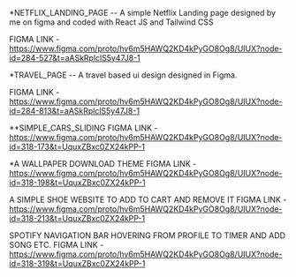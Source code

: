 *NETFLIX_LANDING_PAGE --
A simple Netflix Landing page designed by me on figma and coded with React JS and Tailwind CSS

FIGMA LINK - https://www.figma.com/proto/hv6m5HAWQ2KD4kPyGO8Og8/UIUX?node-id=284-527&t=aASkRplclS5y47J8-1

*TRAVEL_PAGE --
A travel based ui design  designed in Figma.

FIGMA LINK - https://www.figma.com/proto/hv6m5HAWQ2KD4kPyGO8Og8/UIUX?node-id=284-813&t=aASkRplclS5y47J8-1

**SIMPLE_CARS_SLIDING 
FIGMA LINK - https://www.figma.com/proto/hv6m5HAWQ2KD4kPyGO8Og8/UIUX?node-id=318-173&t=UquxZBxc0ZX24kPP-1

*A WALLPAPER DOWNLOAD THEME
FIGMA LINK - https://www.figma.com/proto/hv6m5HAWQ2KD4kPyGO8Og8/UIUX?node-id=318-198&t=UquxZBxc0ZX24kPP-1

A SIMPLE SHOE WEBSITE TO ADD TO CART AND REMOVE IT
FIGMA LINK - https://www.figma.com/proto/hv6m5HAWQ2KD4kPyGO8Og8/UIUX?node-id=318-213&t=UquxZBxc0ZX24kPP-1

SPOTIFY NAVIGATION BAR HOVERING FROM PROFILE TO TIMER AND ADD SONG ETC.
FIGMA LINK - https://www.figma.com/proto/hv6m5HAWQ2KD4kPyGO8Og8/UIUX?node-id=318-319&t=UquxZBxc0ZX24kPP-1

